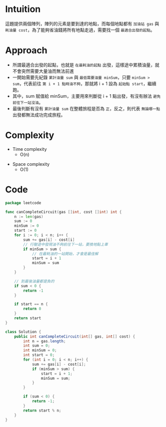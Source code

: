 # Intuition
這題提供兩個陣列，陣列的元素是要到達的地點，而每個地點都有 `加油站 gas` 與 `耗油量 cost`，為了能夠省油錢將所有地點走過，需要找一個 `最適合出發的起點`。
<!-- Describe your first thoughts on how to solve this problem. -->

# Approach
- 所謂最適合出發的起點，也就是 `在最耗油的起點` 出發，這樣途中累積油量，就不會突然需要大量油而無法前進
- 一開始需要先紀錄 `累計油量 sum` 與 `最低需要油量 minSum`，只要 `minSum > sum`，代表前往 `第 i + 1 點時油不夠`，那就將 i + 1 設為 `起始點 start`，繼續跑。
- 其中，sum 賦值給 minSum，主要用來判斷從 i + 1 點出發，有沒有辦法 `避免前往下一站沒油`。
- 最後判斷有沒有 `累計油量 sum` 在整體旅程是否為 `正`，反之，則代表 `無論哪一點` 出發都無法成功完成旅程。

<!-- Describe your approach to solving the problem. -->

# Complexity
- Time complexity
    - O(n)
<!-- Add your time complexity here, e.g. $$O(n)$$ -->

- Space complexity 
    - O(1)
<!-- Add your space complexity here, e.g. $$O(n)$$ -->

# Code
```go
package leetcode

func canCompleteCircuit(gas []int, cost []int) int {
    n := len(gas)
    sum := 0
    minSum := 0
    start := 0
    for i := 0; i < n; i++ {
        sum += gas[i] - cost[i]
        // 行駛途中發現油不夠前往下一站，要換地點上車
        if minSum > sum {
            // 在最耗油的一站開始，才會是最佳解
            start = i + 1
            minSum = sum
        }
    }

    // 到最後油量都是負的
    if sum < 0 {
        return -1
    }

    if start == n {
        return 0
    }
    return start
}
```

```java
class Solution {
    public int canCompleteCircuit(int[] gas, int[] cost) {
        int n = gas.length;
        int sum = 0;
        int minSum = 0;
        int start = 0;
        for (int i = 0; i < n; i++) {
            sum += gas[i] - cost[i];
            if (minSum > sum) {
                start = i + 1;
                minSum = sum;
            }
        }

        if (sum < 0) {
            return -1;
        }
        return start % n;
    }
}
```